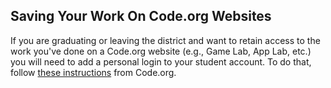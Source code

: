 ---
---

[//]: # ( <p><iframe src="https://douglasurner.github.io/Common/code.org/saving-work" width="100%" height="666px"></iframe></p> )

## Saving Your Work On Code.org Websites

If you are graduating or leaving the district and want to retain access to the work you've done on a Code.org website (e.g., Game Lab, App Lab, etc.) you will need to add a personal login to your student account. To do that, follow [these instructions](https://support.code.org/hc/en-us/articles/115001475131-Adding-a-personal-login-to-a-student-account) from Code.org.
